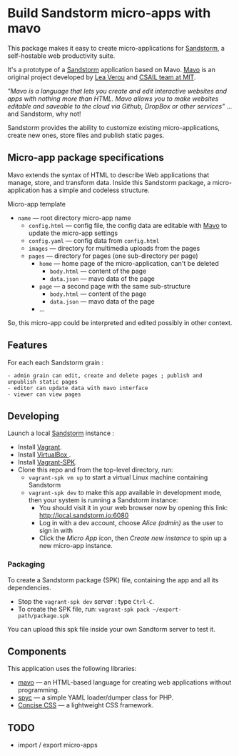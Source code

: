 # Build Sandstorm micro-apps with mavo

This package makes it easy to create micro-applications for [Sandstorm](http://sandstorm.io), a self-hostable web productivity suite. 

It's a prototype of a [Sandstorm](http://sandstorm.io) application based on Mavo. [Mavo](http://mavo.io) is an original project developed by [Lea Verou](http://lea.verou.me) and [CSAIL team at MIT](https://www.csail.mit.edu).

_"Mavo is a language that lets you create and edit interactive websites and apps with nothing more than HTML. Mavo allows you to make websites editable and saveable to the cloud via Github, DropBox or other services"_ … and Sandstorm, why not!

Sandstorm provides the ability to customize existing micro-applications, create new ones, store files and publish static pages.

## Micro-app package specifications 

Mavo extends the syntax of HTML to describe Web applications that manage, store, and transform data. Inside this Sandstorm package, a micro-application has a simple and codeless structure. 

Micro-app template 

- `name` — root directory micro-app name
    - `config.html` — config file, the config data are editable with [Mavo](http://mavo.io) to update the micro-app settings
    - `config.yaml` — config data from `config.html`  
    - `images` — directory for multimedia uploads from the pages  
    - `pages` — directory for pages (one sub-directory per page) 
        - `home` — home page of the micro-application, can't be deleted 
            - `body.html` — content of the page    
            - `data.json` — mavo data of the page
        - `page` — a second page with the same sub-structure
            - `body.html` — content of the page    
            - `data.json` — mavo data of the page
        - ...

So, this micro-app could be interpreted and edited possibly in other context.

## Features

For each each Sandstorm grain :

    - admin grain can edit, create and delete pages ; publish and unpublish static pages
    - editor can update data with mavo interface
    - viewer can view pages

## Developing

Launch a local [Sandstorm](http://sandstorm.io) instance :

- Install [Vagrant](https://www.vagrantup.com/downloads.html).
- Install [VirtualBox ](https://www.virtualbox.org/wiki/Downloads).
- Install [Vagrant-SPK](https://github.com/sandstorm-io/vagrant-spk).
- Clone this repo and from the top-level directory, run:
    - `vagrant-spk vm up` to start a virtual Linux machine containing Sandstorm
    - `vagrant-spk dev` to make this app available in development mode, then your system is running a Sandstorm instance:
        - You should visit it in your web browser now by opening this link: http://local.sandstorm.io:6080
        - Log in with a dev account, choose *Alice (admin)* as the user to sign in with
        - Click the *Micro App* icon, then *Create new instance* to spin up a new micro-app instance.

### Packaging

To create a Sandstorm package (SPK) file, containing the app and all its dependencies. 

- Stop the `vagrant-spk dev` server : type `Ctrl-C`.
- To create the SPK file, run: `vagrant-spk pack ~/export-path/package.spk`

You can upload this spk file inside your own Sandtorm server to test it.

## Components 

This application uses the following libraries:

- [mavo](http://mavo.io/) — an HTML-based language for creating web applications without programming. 
- [spyc](https://github.com/mustangostang/spyc) — a simple YAML loader/dumper class for PHP.
- [Concise CSS](http://concisecss.com/) — a lightweight CSS framework.

## TODO

- import / export micro-apps 
